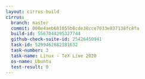 ```yaml
---
layout: cirrus-build
cirrus:
  branch: master
  commit: 008e4aeb681055b8cde38cce7033e837138fc8fa
  build-id: 5567044295327744
  github-check-suite-id: 25426450941
  task-id: 5299462682181632
  task-number: 3
  task-name: Linux - TeX Live 2020
  os-name: Ubuntu
  test-result: 0
---
```


